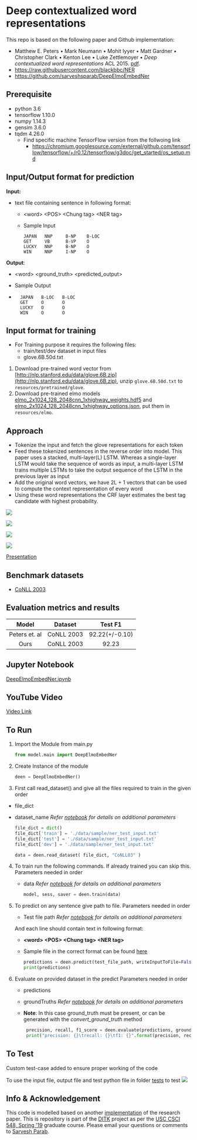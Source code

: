 # Deep contextualized word representations

This repo is based on the following paper and Github implementation:

*   Matthew E. Peters • Mark Neumann • Mohit Iyyer • Matt Gardner • Christopher Clark • Kenton Lee • Luke Zettlemoyer • *Deep contextualized word representations* ACL 2015. 
 [pdf](https://arxiv.org/pdf/1802.05365.pdf).
*   https://raw.githubusercontent.com/blackbbc/NER
*   https://github.com/sarveshsparab/DeepElmoEmbedNer

## Prerequisite
- python 3.6
- tensorflow 1.10.0
- numpy 1.14.3
- gensim 3.6.0
- tqdm 4.26.0
  - Find specific machine TensorFlow version from the follwoing link
    - https://chromium.googlesource.com/external/github.com/tensorflow/tensorflow/+/r0.12/tensorflow/g3doc/get_started/os_setup.md

## Input/Output format for prediction

**Input:**

- text file containing sentence in following format:
  
  - \<word\>  \<POS\>   \<Chung tag\>   \<NER tag\>
  
  - Sample Input
  
    ```
    JAPAN   NNP     B-NP    B-LOC
    GET     VB      B-VP    O
    LUCKY   NNP     B-NP    O
    WIN     NNP     I-NP    O
    ```

**Output**:

- \<word\>  \<ground_truth\>    \<predicted_output\>

- Sample Output

- ```
    JAPAN   B-LOC   B-LOC
    GET     O       O
    LUCKY   O       O
    WIN     O       O
  ```

## Input format for training

- For Training purpose it requires the following files:
  - train/test/dev dataset in input files
  - glove.6B.50d.txt
1. Download pre-trained word vector from [http://nlp.stanford.edu/data/glove.6B.zip](http://nlp.stanford.edu/data/glove.6B.zip), unzip `glove.6B.50d.txt` to `resources/pretrained/glove`.
2. Download pre-trained elmo models [elmo_2x1024_128_2048cnn_1xhighway_weights.hdf5](https://s3-us-west-2.amazonaws.com/allennlp/models/elmo/2x1024_128_2048cnn_1xhighway/elmo_2x1024_128_2048cnn_1xhighway_weights.hdf5) and [elmo_2x1024_128_2048cnn_1xhighway_options.json](https://s3-us-west-2.amazonaws.com/allennlp/models/elmo/2x1024_128_2048cnn_1xhighway/elmo_2x1024_128_2048cnn_1xhighway_options.json), put them in `resources/elmo`.

## Approach

- Tokenize the input and fetch the glove representations for each token
- Feed these tokenized sentences in the reverse order into model. This paper uses a stacked, multi-layer(L) LSTM. Whereas a single-layer LSTM would take the sequence of words as input, a multi-layer LSTM trains multiple LSTMs to take the output sequence of the LSTM in the previous layer as input
- Add the original word vectors, we have 2L + 1 vectors that can be used to compute the context representation of every word
- Using these word representations the CRF layer estimates the best tag candidate with highest probability.


![](./model/Model1.JPG)

![](./model/Model2.JPG)

![](./model/Model3.JPG)

![](./model/Model4.JPG)

[Presentation](./notebook/PaperPresentation.pdf)

## Benchmark datasets

- [CoNLL 2003](https://www.clips.uantwerpen.be/conll2003/ner/)

## Evaluation metrics and results

| Model  | Dataset    | Test F1 |
| :----: | :-------:  | :-----: | 
| Peters et. al | CoNLL 2003 | 92.22(+/-0.10)   |
| Ours          | CoNLL 2003 | 92.23   |

## Jupyter Notebook

[DeepElmoEmbedNer.ipynb](./notebook/DeepElmoEmbedNer.ipynb)

## YouTube Video

[Video Link](http://bit.ly/2ZP91QO)


 ## To Run

 1. Import the Module from main.py

    ```python
    from model.main import DeepElmoEmbedNer
    ```
    
 2. Create Instance of the module

    ```python
    deen = DeepElmoEmbedNer()
    ```

 3. First call read_dataset() and give all the files required to train in the given order
   - file_dict
   - dataset_name
   *Refer [notebook](./notebook/DeepElmoEmbedNer.ipynb) for details on additional parameters*

        ```python
        file_dict = dict()
        file_dict['train'] = './data/sample/ner_test_input.txt'
        file_dict['test'] = './data/sample/ner_test_input.txt'
        file_dict['dev'] = './data/sample/ner_test_input.txt'
        
        data = deen.read_dataset( file_dict, "CoNLL03" )
        ```

 4. To train run the following commands. If already trained you can skip this.
    Parameters needed in order
    - data
    *Refer [notebook](./notebook/DeepElmoEmbedNer.ipynb) for details on additional parameters*
    
        ```python
        model, sess, saver = deen.train(data)
        ```

 5. To predict on any sentence give path to file.
    Parameters needed in order
    - Test file path
    *Refer [notebook](./notebook/DeepElmoEmbedNer.ipynb) for details on additional parameters*

    And each line should contain text in following format:
    - **\<word\>  \<POS\>   \<Chung tag\>   \<NER tag\>**
    - Sample file in the correct format can be found [here](data/sample/ner_test_input.txt)

        ```python
        predictions = deen.predict(test_file_path, writeInputToFile=False, model=model, sess=sess, saver=saver, trainedData=data['train'])
        print(predictions)
        ```

 6. Evaluate on provided dataset in the predict
    Parameters needed in order
    - predictions
    - groundTruths
    *Refer [notebook](./notebook/DeepElmoEmbedNer.ipynb) for details on additional parameters*
    - **Note**: In this case ground_truth must be present, or can be generated with the *convert_ground_truth* method 

      ```python
       precision, recall, f1_score = deen.evaluate(predictions, groundTruths)
       print("precision: {}\trecall: {}\tf1: {}".format(precision, recall, f1_score))
      ```

## To Test
Custom test-case added to ensure proper working of the code

To use the input file, output file and test python file in folder [tests](./tests) to test 
![](./tests/Test.JPG)


## Info & Acknowledgement
This code is modelled based on another [implementation](https://raw.githubusercontent.com/blackbbc/NER) of the research paper.
This is repository is part of the [DITK](https://github.com/data-integration-toolkit/ditk) project as per the [USC CSCI 548, Spring '19](https://classes.usc.edu/term-20191/course/csci-548/) graduate course.
Please email your questions or comments to [Sarvesh Parab](http://www.sarveshparab.com/).
